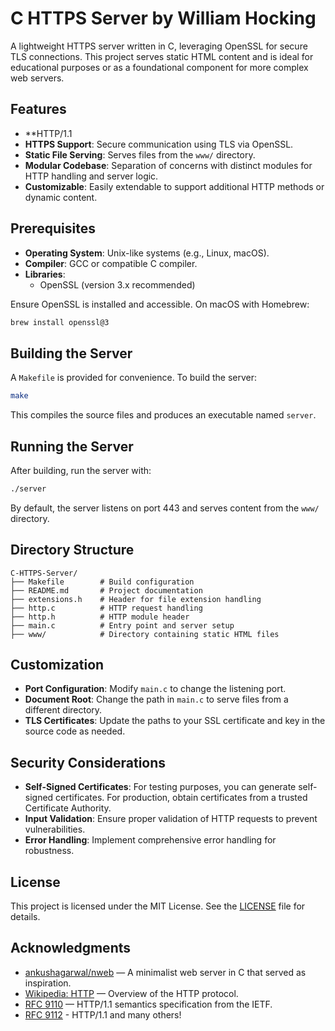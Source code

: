# C HTTPS Server by William Hocking 

A lightweight HTTPS server written in C, leveraging OpenSSL for secure TLS connections. This project serves static HTML content and is ideal for educational purposes or as a foundational component for more complex web servers.

## Features
- **HTTP/1.1
- **HTTPS Support**: Secure communication using TLS via OpenSSL.
- **Static File Serving**: Serves files from the `www/` directory.
- **Modular Codebase**: Separation of concerns with distinct modules for HTTP handling and server logic.
- **Customizable**: Easily extendable to support additional HTTP methods or dynamic content.

## Prerequisites

- **Operating System**: Unix-like systems (e.g., Linux, macOS).
- **Compiler**: GCC or compatible C compiler.
- **Libraries**:
  - OpenSSL (version 3.x recommended)

Ensure OpenSSL is installed and accessible. On macOS with Homebrew:

```sh
brew install openssl@3
```

## Building the Server

A `Makefile` is provided for convenience. To build the server:

```sh
make
```

This compiles the source files and produces an executable named `server`.

## Running the Server

After building, run the server with:

```sh
./server
```

By default, the server listens on port 443 and serves content from the `www/` directory.

## Directory Structure

```
C-HTTPS-Server/
├── Makefile        # Build configuration
├── README.md       # Project documentation
├── extensions.h    # Header for file extension handling
├── http.c          # HTTP request handling
├── http.h          # HTTP module header
├── main.c          # Entry point and server setup
├── www/            # Directory containing static HTML files
```

## Customization

- **Port Configuration**: Modify `main.c` to change the listening port.
- **Document Root**: Change the path in `main.c` to serve files from a different directory.
- **TLS Certificates**: Update the paths to your SSL certificate and key in the source code as needed.

## Security Considerations

- **Self-Signed Certificates**: For testing purposes, you can generate self-signed certificates. For production, obtain certificates from a trusted Certificate Authority.
- **Input Validation**: Ensure proper validation of HTTP requests to prevent vulnerabilities.
- **Error Handling**: Implement comprehensive error handling for robustness.

## License

This project is licensed under the MIT License. See the [LICENSE](LICENSE) file for details.

## Acknowledgments
- [ankushagarwal/nweb](https://github.com/ankushagarwal/nweb) — A minimalist web server in C that served as inspiration.
- [Wikipedia: HTTP](https://en.wikipedia.org/wiki/HTTP) — Overview of the HTTP protocol.
- [RFC 9110](https://www.rfc-editor.org/rfc/rfc9110) — HTTP/1.1 semantics specification from the IETF.
- [RFC 9112](https://www.rfc-editor.org/rfc/rfc9112) - HTTP/1.1 
and many others!
